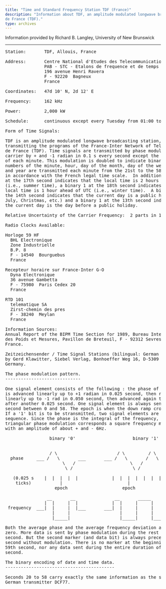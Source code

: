```yaml
---
title: "Time and Standard Frequency Station TDF (France)"
description: "Information about TDF, an amplitude modulated longwave broadcasting station, transmitting the programs of the France-Inter Network of Telediffusion
de France (TDF)."
type: archives
---
```


Information provided by Richard B. Langley, University of New Brunswick

* * *

<pre>
Station:       TDF, Allouis, France

Address:       Centre National d'Etudes des Telecommunications
               PAB - STC - Etalons de frequence et de temps
               196 avenue Henri Ravera
               F - 92220  Bagneux
               France

Coordinates:   47d 10' N, 2d 12' E

Frequency:     162 kHz

Power:         2,000 kW

Schedule:      continuous except every Tuesday from 01:00 to 05:00 UTC

Form of Time Signals:

TDF is an amplitude modulated longwave broadcasting station,
transmitting the programs of the France-Inter Network of Telediffusion
de France (TDF). Time signals are transmitted by phase modulation of the
carrier by + and -1 radian in 0.1 s every second except the 59th second
of each minute. This modulation is doubled to indicate binary 1.  The
numbers of the minute, hour, day of the month, day of the week, month
and year are transmitted each minute from the 21st to the 58th second,
in accordance with the French legal time scale.  In addition, a binary 1
at the 17th second indicates that the local time is 2 hours ahead of UTC
(i.e., summer time), a binary 1 at the 18th second indicates when the
local time is 1 hour ahead of UTC (i.e., winter time).  A binary 1 at
the 14th second indicates that the current day is a public holiday (14
July, Christmas, etc.) and a binary 1 at the 13th second indicates that
the current day is the day before a public holiday.

Relative Uncertainty of the Carrier Frequency:  2 parts in 10^12.

Radio Clocks Available:

Horloge 59 HF
  BHL Electronique
  Zone Industrielle
  B.P. 8
  F - 14540  Bourguebus
  France

Recepteur horaire sur France-Inter G-O
  Dyna Electronique
  36 avenue Gambetta
  F - 75980  Paris Cedex 20
  France

RTD 101
  telematique SA
  Zirst-chemin des pres
  F - 38240  Meylan
  France

Information Sources:
Annual Report of the BIPM Time Section for 1989, Bureau International
des Poids et Mesures, Pavillon de Breteuil, F - 92312 Sevres Cedex,
France.

Zeitzeichensender / Time Signal Stations (bilingual: German and English)
by Gerd Klawitter, Siebel Verlag, Bonhoeffer Weg 16, D-5309  Meckenheim,
Germany.

The phase modulation pattern.
-----------------------------

One signal element consists of the following : the phase of the carrier
is advanced linearly up to +1 radian in 0.025 second, then retarded
linearly up to -1 rad in 0.050 second, then advanced again to reach zero
after another 0.025 second. One signal element is always sent at each
second between 0 and 58. The epoch is when the down ramp crosses zero.
If a '1' bit is to be stransmitted, two signal elements are sent in
sequence. Since the phase is the integral of the frequency, to this
triangular phase modulation corresponds a square frequency modulation
with an amplitude of about + and - 6Hz.

                 binary '0'                      binary '1'


                 / \                       / \         / \
  phase     ___ /   \       ___       ___ /   \       /   \       ___
                      \   /                     \   /       \   /
                       \ /                       \ /         \ /

   (0.025 s    |  |  |  |  |             |  |  |  |  |  |  |  |  |
    ticks)           |                         |
                   epoch                     epoch

                __       __               __       _____       __
               |  |     |  |             |  |     |     |     |  |
 frequency  ___|  |     |  |___       ___|  |     |     |     |  |___
                  |     |                   |     |     |     |
                  |_____|                   |_____|     |_____|

Both the average phase and the average frequency deviation are thus
zero. More data is sent by phase modulation during the rest of each
second. But the second marker (and data bit) is always preceded by 0.1
second without modulation. There is no marker at the beginning of the
59th second, nor any data sent during the entire duration of that
second.

The binary encoding of date and time data.
------------------------------------------

Seconds 20 to 58 carry exactly the same information as the signal of the
German transmitter DCF77.
</pre>
